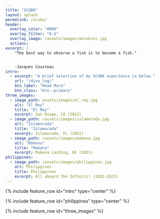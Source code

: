 ```yaml
---
title: "SCUBA"
layout: splash
permalink: /scuba/
header:
  overlay_color: "#000"
  overlay_filter: "0.5"
  overlay_image: /assets/images/molokini.jpg
  actions:
excerpt: |
    "The best way to observe a fish is to become a fish."


    -Jacques Cousteau
intro: 
  - excerpt: "A brief selection of my SCUBA experience is below."
    url: "/dive_log/"
    btn_label: "Read More"
    btn_class: "btn--primary"
three_images:
  - image_path: assets/images/el_rey.jpg
    alt: "El Rey"
    title: "El Rey"
    excerpt: San Diego, CA (2022)
  - image_path: /assets/images/islamorada.jpg
    alt: "Islamorada"
    title: "Islamorada"
    excerpt: Islamorada, FL (2021)
  - image_path: /assets/images/makena.jpg
    alt: "Makena"
    title: "Makena"
    excerpt: Makena Landing, HI (2021)
philippines:
  - image_path: /assets/images/philippines.jpg
    alt: Philippines
    title: Philippines
    excerpt: All aboard the Infiniti! (2022-2023)
---
```


{% include feature_row id="intro" type="center" %}

{% include feature_row id="philippines" type="center" %}

{% include feature_row id="three_images" %}
